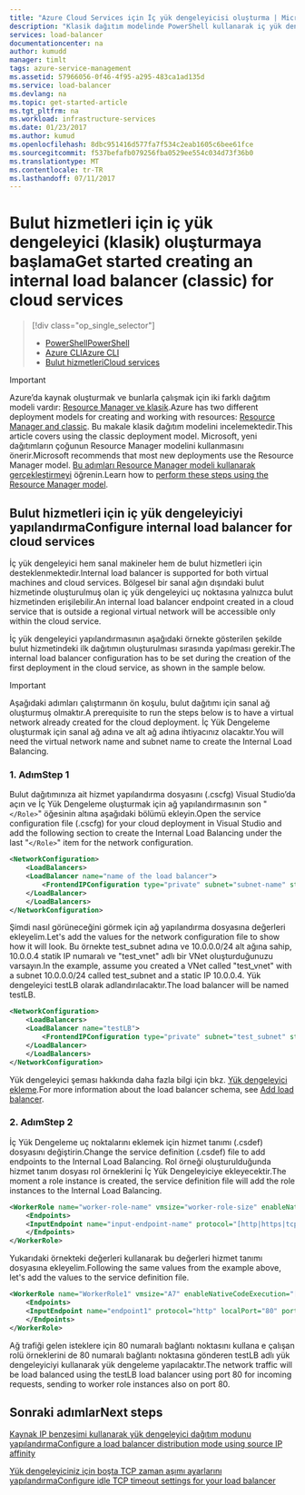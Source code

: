 ```yaml
---
title: "Azure Cloud Services için İç yük dengeleyicisi oluşturma | Microsoft Docs"
description: "Klasik dağıtım modelinde PowerShell kullanarak iç yük dengeleyici oluşturmayı öğrenin"
services: load-balancer
documentationcenter: na
author: kumudd
manager: timlt
tags: azure-service-management
ms.assetid: 57966056-0f46-4f95-a295-483ca1ad135d
ms.service: load-balancer
ms.devlang: na
ms.topic: get-started-article
ms.tgt_pltfrm: na
ms.workload: infrastructure-services
ms.date: 01/23/2017
ms.author: kumud
ms.openlocfilehash: 8dbc951416d577fa7f534c2eab1605c6bee61fce
ms.sourcegitcommit: f537befafb079256fba0529ee554c034d73f36b0
ms.translationtype: MT
ms.contentlocale: tr-TR
ms.lasthandoff: 07/11/2017
---
```

# <a name="get-started-creating-an-internal-load-balancer-classic-for-cloud-services"></a><span data-ttu-id="22bf9-103">Bulut hizmetleri için iç yük dengeleyici (klasik) oluşturmaya başlama</span><span class="sxs-lookup"><span data-stu-id="22bf9-103">Get started creating an internal load balancer (classic) for cloud services</span></span>

> [!div class="op_single_selector"]
> * [<span data-ttu-id="22bf9-104">PowerShell</span><span class="sxs-lookup"><span data-stu-id="22bf9-104">PowerShell</span></span>](../load-balancer/load-balancer-get-started-ilb-classic-ps.md)
> * [<span data-ttu-id="22bf9-105">Azure CLI</span><span class="sxs-lookup"><span data-stu-id="22bf9-105">Azure CLI</span></span>](../load-balancer/load-balancer-get-started-ilb-classic-cli.md)
> * [<span data-ttu-id="22bf9-106">Bulut hizmetleri</span><span class="sxs-lookup"><span data-stu-id="22bf9-106">Cloud services</span></span>](../load-balancer/load-balancer-get-started-ilb-classic-cloud.md)

> [!IMPORTANT]
> <span data-ttu-id="22bf9-107">Azure’da kaynak oluşturmak ve bunlarla çalışmak için iki farklı dağıtım modeli vardır:  [Resource Manager ve klasik](../azure-resource-manager/resource-manager-deployment-model.md).</span><span class="sxs-lookup"><span data-stu-id="22bf9-107">Azure has two different deployment models for creating and working with resources:  [Resource Manager and classic](../azure-resource-manager/resource-manager-deployment-model.md).</span></span>  <span data-ttu-id="22bf9-108">Bu makale klasik dağıtım modelini incelemektedir.</span><span class="sxs-lookup"><span data-stu-id="22bf9-108">This article covers using the classic deployment model.</span></span> <span data-ttu-id="22bf9-109">Microsoft, yeni dağıtımların çoğunun Resource Manager modelini kullanmasını önerir.</span><span class="sxs-lookup"><span data-stu-id="22bf9-109">Microsoft recommends that most new deployments use the Resource Manager model.</span></span> <span data-ttu-id="22bf9-110">[Bu adımları Resource Manager modeli kullanarak gerçekleştirmeyi](load-balancer-get-started-ilb-arm-ps.md) öğrenin.</span><span class="sxs-lookup"><span data-stu-id="22bf9-110">Learn how to [perform these steps using the Resource Manager model](load-balancer-get-started-ilb-arm-ps.md).</span></span>

## <a name="configure-internal-load-balancer-for-cloud-services"></a><span data-ttu-id="22bf9-111">Bulut hizmetleri için iç yük dengeleyiciyi yapılandırma</span><span class="sxs-lookup"><span data-stu-id="22bf9-111">Configure internal load balancer for cloud services</span></span>

<span data-ttu-id="22bf9-112">İç yük dengeleyici hem sanal makineler hem de bulut hizmetleri için desteklenmektedir.</span><span class="sxs-lookup"><span data-stu-id="22bf9-112">Internal load balancer is supported for both virtual machines and cloud services.</span></span> <span data-ttu-id="22bf9-113">Bölgesel bir sanal ağın dışındaki bulut hizmetinde oluşturulmuş olan iç yük dengeleyici uç noktasına yalnızca bulut hizmetinden erişilebilir.</span><span class="sxs-lookup"><span data-stu-id="22bf9-113">An internal load balancer endpoint created in a cloud service that is outside a regional virtual network will be accessible only within the cloud service.</span></span>

<span data-ttu-id="22bf9-114">İç yük dengeleyici yapılandırmasının aşağıdaki örnekte gösterilen şekilde bulut hizmetindeki ilk dağıtımın oluşturulması sırasında yapılması gerekir.</span><span class="sxs-lookup"><span data-stu-id="22bf9-114">The internal load balancer configuration has to be set during the creation of the first deployment in the cloud service, as shown in the sample below.</span></span>

> [!IMPORTANT]
> <span data-ttu-id="22bf9-115">Aşağıdaki adımları çalıştırmanın ön koşulu, bulut dağıtımı için sanal ağ oluşturmuş olmaktır.</span><span class="sxs-lookup"><span data-stu-id="22bf9-115">A prerequisite to run the steps below is to have a virtual network already created for the cloud deployment.</span></span> <span data-ttu-id="22bf9-116">İç Yük Dengeleme oluşturmak için sanal ağ adına ve alt ağ adına ihtiyacınız olacaktır.</span><span class="sxs-lookup"><span data-stu-id="22bf9-116">You will need the virtual network name and subnet name to create the Internal Load Balancing.</span></span>

### <a name="step-1"></a><span data-ttu-id="22bf9-117">1. Adım</span><span class="sxs-lookup"><span data-stu-id="22bf9-117">Step 1</span></span>

<span data-ttu-id="22bf9-118">Bulut dağıtımınıza ait hizmet yapılandırma dosyasını (.cscfg) Visual Studio’da açın ve İç Yük Dengeleme oluşturmak için ağ yapılandırmasının son "`</Role>`" öğesinin altına aşağıdaki bölümü ekleyin.</span><span class="sxs-lookup"><span data-stu-id="22bf9-118">Open the service configuration file (.cscfg) for your cloud deployment in Visual Studio and add the following section to create the Internal Load Balancing under the last "`</Role>`" item for the network configuration.</span></span>

```xml
<NetworkConfiguration>
    <LoadBalancers>
    <LoadBalancer name="name of the load balancer">
        <FrontendIPConfiguration type="private" subnet="subnet-name" staticVirtualNetworkIPAddress="static-IP-address"/>
    </LoadBalancer>
    </LoadBalancers>
</NetworkConfiguration>
```

<span data-ttu-id="22bf9-119">Şimdi nasıl görüneceğini görmek için ağ yapılandırma dosyasına değerleri ekleyelim.</span><span class="sxs-lookup"><span data-stu-id="22bf9-119">Let's add the values for the network configuration file to show how it will look.</span></span> <span data-ttu-id="22bf9-120">Bu örnekte test_subnet adına ve 10.0.0.0/24 alt ağına sahip, 10.0.0.4 statik IP numaralı ve "test_vnet" adlı bir VNet oluşturduğunuzu varsayın.</span><span class="sxs-lookup"><span data-stu-id="22bf9-120">In the example, assume you created a VNet called "test_vnet" with a subnet 10.0.0.0/24 called test_subnet and a static IP 10.0.0.4.</span></span> <span data-ttu-id="22bf9-121">Yük dengeleyici testLB olarak adlandırılacaktır.</span><span class="sxs-lookup"><span data-stu-id="22bf9-121">The load balancer will be named testLB.</span></span>

```xml
<NetworkConfiguration>
    <LoadBalancers>
    <LoadBalancer name="testLB">
        <FrontendIPConfiguration type="private" subnet="test_subnet" staticVirtualNetworkIPAddress="10.0.0.4"/>
    </LoadBalancer>
    </LoadBalancers>
</NetworkConfiguration>
```

<span data-ttu-id="22bf9-122">Yük dengeleyici şeması hakkında daha fazla bilgi için bkz. [Yük dengeleyici ekleme](https://msdn.microsoft.com/library/azure/dn722411.aspx).</span><span class="sxs-lookup"><span data-stu-id="22bf9-122">For more information about the load balancer schema, see [Add load balancer](https://msdn.microsoft.com/library/azure/dn722411.aspx).</span></span>

### <a name="step-2"></a><span data-ttu-id="22bf9-123">2. Adım</span><span class="sxs-lookup"><span data-stu-id="22bf9-123">Step 2</span></span>

<span data-ttu-id="22bf9-124">İç Yük Dengeleme uç noktalarını eklemek için hizmet tanımı (.csdef) dosyasını değiştirin.</span><span class="sxs-lookup"><span data-stu-id="22bf9-124">Change the service definition (.csdef) file to add endpoints to the Internal Load Balancing.</span></span> <span data-ttu-id="22bf9-125">Rol örneği oluşturulduğunda hizmet tanım dosyası rol örneklerini İç Yük Dengeleyiciye ekleyecektir.</span><span class="sxs-lookup"><span data-stu-id="22bf9-125">The moment a role instance is created, the service definition file will add the role instances to the Internal Load Balancing.</span></span>

```xml
<WorkerRole name="worker-role-name" vmsize="worker-role-size" enableNativeCodeExecution="[true|false]">
    <Endpoints>
    <InputEndpoint name="input-endpoint-name" protocol="[http|https|tcp|udp]" localPort="local-port-number" port="port-number" certificate="certificate-name" loadBalancerProbe="load-balancer-probe-name" loadBalancer="load-balancer-name" />
    </Endpoints>
</WorkerRole>
```

<span data-ttu-id="22bf9-126">Yukarıdaki örnekteki değerleri kullanarak bu değerleri hizmet tanımı dosyasına ekleyelim.</span><span class="sxs-lookup"><span data-stu-id="22bf9-126">Following the same values from the example above, let's add the values to the service definition file.</span></span>

```xml
<WorkerRole name="WorkerRole1" vmsize="A7" enableNativeCodeExecution="[true|false]">
    <Endpoints>
    <InputEndpoint name="endpoint1" protocol="http" localPort="80" port="80" loadBalancer="testLB" />
    </Endpoints>
</WorkerRole>
```

<span data-ttu-id="22bf9-127">Ağ trafiği gelen isteklere için 80 numaralı bağlantı noktasını kullana e çalışan rolü örneklerini de 80 numaralı bağlantı noktasına gönderen testLB adlı yük dengeleyiciyi kullanarak yük dengeleme yapılacaktır.</span><span class="sxs-lookup"><span data-stu-id="22bf9-127">The network traffic will be load balanced using the testLB load balancer using port 80 for incoming requests, sending to worker role instances also on port 80.</span></span>

## <a name="next-steps"></a><span data-ttu-id="22bf9-128">Sonraki adımlar</span><span class="sxs-lookup"><span data-stu-id="22bf9-128">Next steps</span></span>

[<span data-ttu-id="22bf9-129">Kaynak IP benzeşimi kullanarak yük dengeleyici dağıtım modunu yapılandırma</span><span class="sxs-lookup"><span data-stu-id="22bf9-129">Configure a load balancer distribution mode using source IP affinity</span></span>](load-balancer-distribution-mode.md)

[<span data-ttu-id="22bf9-130">Yük dengeleyiciniz için boşta TCP zaman aşımı ayarlarını yapılandırma</span><span class="sxs-lookup"><span data-stu-id="22bf9-130">Configure idle TCP timeout settings for your load balancer</span></span>](load-balancer-tcp-idle-timeout.md)

